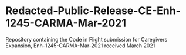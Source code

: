 # Redacted-Public-Release-CE-Enh-1245-CARMA-Mar-2021
Repository containing the Code in Flight submission for Caregivers Expansion, Enh-1245-CARMA-Mar-2021 received March 2021
